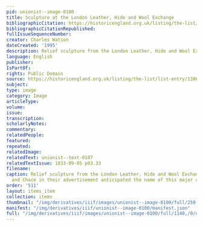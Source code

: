 ```yaml
---
pid: unionist--image-0100
title: Sculpture at the London Leather, Hide and Wool Exchange
bibliographicCitation: https://historicengland.org.uk/listing/the-list/list-entry/1386047
bibliographicCitationRepublished: 
fullIssueSequenceNumber: 
creator: Charles Watson
dateCreated: '1995'
description: Relief sculpture from the London Leather, Hide and Wool Exchnage
language: English
publisher: 
IsPartOf: 
rights: Public Domain
source: https://historicengland.org.uk/listing/the-list/list-entry/1386047
subject: 
type: image
category: Image
articleType: 
volume: 
issue: 
transcription: 
scholarlyNotes: 
commentary: 
relatedPeople: 
featured: 
repeated: 
relatedImage: 
relatedText: unionist--text-0107
relatedTextIssue: 1833-09-05 p03.33
filename: 
caption: Relief sculpture from the London Leather, Hide and Wool Exchange. Benson
  and Chace in their advertisement anticipated the name of this major center!
order: '511'
layout: items_item
collection: items
thumbnail: "/img/derivatives/iiif/images/unionist--image-0100/full/250,/0/default.jpg"
manifest: "/img/derivatives/iiif/unionist--image-0100/manifest.json"
full: "/img/derivatives/iiif/images/unionist--image-0100/full/1140,/0/default.jpg"
---
```

